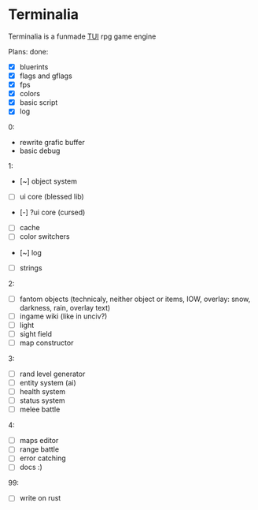 # Terminalia
Terminalia is a funmade [TUI](https://en.wikipedia.org/wiki/Text-based_user_interface) rpg game engine

Plans:
done:
- [x] bluerints
- [x] flags and gflags
- [x] fps
- [x] colors
- [x] basic script
- [x] log

0:
- rewrite grafic buffer
- basic debug

1:
- [~] object system
- [ ] ui core (blessed lib)
- [-] ?ui core (cursed)
- [ ] cache
- [ ] color switchers
- [~] log
- [ ] strings

2:
- [ ] fantom objects (technicaly, neither object or items, IOW, overlay: snow, darkness, rain, overlay text)
- [ ] ingame wiki (like in unciv?)
- [ ] light
- [ ] sight field
- [ ] map constructor

3:
- [ ] rand level generator
- [ ] entity system (ai)
- [ ] health system
- [ ] status system
- [ ] melee battle

4:
- [ ] maps editor
- [ ] range battle
- [ ] error catching
- [ ] docs :)

99:
- [ ] write on rust
